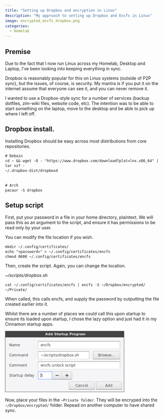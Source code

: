```yaml
---
title: "Setting up Dropbox and encryption in Linux"
description: "My approach to setting up Dropbox and Encfs in Linux"
image: encrypted_encfs_dropbox.png
categories:
  - Homelab
---
```


## Premise

Due to the fact that I now run Linux across my Homelab, Desktop and Laptop, I've been looking into keeping everything in sync.

Dropbox is reasonably popular for this on Linux systems (outside of P2P sync), but the issues, of course, is security. My mantra is if you put it on the internet assume that everyone can see it, and you can never remove it.

I wanted to use a Dropbox-style sync for a number of services (backup dotfiles, zim-wiki files, website code, etc). The intention was to be able to start something on the laptop, move to the desktop and be able to pick up where I left off.

## Dropbox install.

Installing Dropbox should be easy across most distributions from core repositories.

```
# Debain
cd ~ && wget -O - "https://www.dropbox.com/download?plat=lnx.x86_64" | tar xzf -
~/.dropbox-dist/dropboxd


# Arch
pacaur -S dropbox
```

## Setup script

First, put your password in a file in your home directory, plaintext. We will pass this as an argument to the script, and ensure it has permissions to be read only by your user.

You can modify the file location if you wish.

```
mkdir ~/.config/certificates/
echo "<password>" > ~/.config/certificates/encfs
chmod 0600 ~/.config/certificates/encfs
```

Then, create the script. Again, you can change the location.

_~/scripts/dropbox.sh_

```
cat ~/.config/certificates/encfs | encfs -S ~/Dropbox/encrypted/ ~/Private/
```

When called, this calls encfs, and supply the password by outputting the file created earlier into it.

Whilst there are a number of places we could call this upon startup to ensure its loaded upon startup, I chose the lazy option and just had it in my Cinnamon startup apps.

![Add Startup Program Cinnamon](add_startup_program_cinnamon.png)

Now, place your files in the `~Private folder`. They will be encryped into the `~/Dropbox/encrypted/` folder. Repead on another computer to have shared sync.

